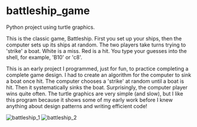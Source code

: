 # battleship_game

Python project using turtle graphics.

This is the classic game, Battleship. First you set up your ships, then the computer sets up its ships at random. The two players take turns trying to 'strike' a boat. White is a miss. Red is a hit. You type your guesses into the shell, for example, 'B10' or 'c8'.

This is an early project I programmed, just for fun, to practice completing a complete game design. I had to create an algorithm for the computer to sink a boat once hit. The computer chooses a 'strike' at random until a boat is hit. Then it systematically sinks the boat. Surprisingly, the computer player wins quite often. The turtle graphics are very simple (and slow), but I like this program because it shows some of my early work before I knew anything about design patterns and writing efficient code!

![battleship_1](https://user-images.githubusercontent.com/53150782/194724491-1cf038d1-3127-4399-b3cd-e42d7ea1cc7f.PNG)
![battleship_2](https://user-images.githubusercontent.com/53150782/194724493-e0a54174-4001-400c-b7a4-66a23df99fdc.PNG)
